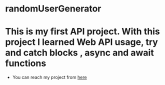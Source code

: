 # randomUserGenerator

# This is my first API project. With this project I learned Web API usage, try and catch blocks , async and await functions

- You can reach my project from [here](https://api-random-user-generator.netlify.app/)



